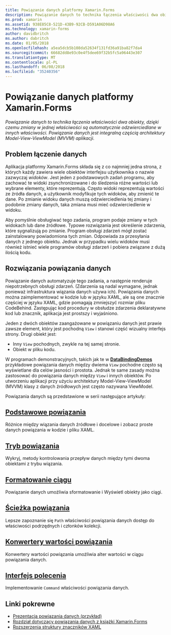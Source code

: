 ```yaml
---
title: Powiązanie danych platformy Xamarin.Forms
description: Powiązanie danych to technika łączenia właściwości dwa obiekty, dzięki czemu zmiany w jednej właściwości są automatycznie odzwierciedlane w innych właściwości. Powiązanie danych jest integralną częścią architektury Model-View-ViewModel (MVVM) aplikacji.
ms.prod: xamarin
ms.assetid: 938E85C8-521D-43B9-92CB-D591A06D98A6
ms.technology: xamarin-forms
author: davidbritch
ms.author: dabritch
ms.date: 01/05/2018
ms.openlocfilehash: a5ea5dcb5b108da52634f131fd36a91ba82f7da4
ms.sourcegitcommit: 66682dd8e93c0e4f5dee69f32b5fc5a96443e307
ms.translationtype: MT
ms.contentlocale: pl-PL
ms.lasthandoff: 06/08/2018
ms.locfileid: "35240356"
---
```

# <a name="xamarinforms-data-binding"></a>Powiązanie danych platformy Xamarin.Forms

_Powiązanie danych to technika łączenia właściwości dwa obiekty, dzięki czemu zmiany w jednej właściwości są automatycznie odzwierciedlane w innych właściwości. Powiązanie danych jest integralną częścią architektury Model-View-ViewModel (MVVM) aplikacji._

## <a name="the-data-linking-problem"></a>Problem łączenie danych

Aplikacja platformy Xamarin.Forms składa się z co najmniej jedna strona, z których każdy zawiera wiele obiektów interfejsu użytkownika o nazwie zazwyczaj *widoków*. Jest jeden z podstawowych zadań programu, aby zachować te widoki zsynchronizowane i do śledzenia różne wartości lub wybrane elementy, które reprezentują. Często widoki reprezentują wartości ze źródła danych, a użytkownik modyfikuje tych widoków, aby zmienić te dane. Po zmianie widoku danych muszą odzwierciedlenia tej zmiany i podobnie zmiany danych, taka zmiana musi mieć odzwierciedlenie w widoku.

Aby pomyślnie obsługiwać tego zadania, program podaje zmiany w tych widokach lub dane źródłowe. Typowe rozwiązania jest określenie zdarzenia, które sygnalizują po zmianie. Program obsługi zdarzeń mógł zostać zainstalowany powiadomiona tych zmian. Odpowiada za przesyłania danych z jednego obiektu. Jednak w przypadku wielu widoków musi również istnieć wiele programów obsługi zdarzeń i pobiera związane z dużą ilością kodu.

## <a name="the-data-binding-solution"></a>Rozwiązania powiązania danych

Powiązanie danych automatyzuje tego zadania, a następnie renderuje niepotrzebnych obsługi zdarzeń. (Zdarzenia są nadal wymagane, jednak ponieważ infrastruktura wiązania danych używa ich). Powiązania danych można zaimplementować w kodzie lub w języku XAML, ale są one znacznie częściej w języku XAML, gdzie pomagają zmniejszyć rozmiar pliku CodeBehind. Zastępując kod procedury w obsłudze zdarzenia deklaratywne kod lub znacznik, aplikacja jest prostszy i wyjaśniono.

Jeden z dwóch obiektów zaangażowane w powiązaniu danych jest prawie zawsze element, który jest pochodną `View` i stanowi część wizualny interfejs strony. Drugi obiekt jest:

- Inny `View` pochodnych, zwykle na tej samej stronie.
- Obiekt w pliku kodu.

W programach demonstracyjnych, takich jak te w [ **DataBindingDemos** ](https://developer.xamarin.com/samples/xamarin-forms/DataBindingDemos/) przykładowe powiązania danych między dwiema `View` pochodne często są wyświetlane dla celów jasności i prostota. Jednak te same zasady można zastosować do powiązania danych między `View` i innych obiektów. Po utworzeniu aplikacji przy użyciu architektury Model-View-ViewModel (MVVM) klasy z danych źródłowych jest często nazywana ViewModel.

Powiązania danych są przedstawione w serii następujące artykuły:

## <a name="basic-bindingsbasic-bindingsmd"></a>[Podstawowe powiązania](basic-bindings.md)

Różnice między wiązania danych źródłowe i docelowe i zobacz proste danych powiązania w kodzie i pliku XAML.

## <a name="binding-modebinding-modemd"></a>[Tryb powiązania](binding-mode.md)

Wykryj, metody kontrolowania przepływ danych między tymi dwoma obiektami z trybu wiązania.

## <a name="string-formattingstring-formattingmd"></a>[Formatowanie ciągu](string-formatting.md)

Powiązanie danych umożliwia sformatowanie i Wyświetl obiekty jako ciągi.

## <a name="binding-pathbinding-pathmd"></a>[Ścieżka powiązania](binding-path.md)

Lepsze zapoznanie się `Path` właściwości powiązania danych dostęp do właściwości podrzędnych i członków kolekcji.

## <a name="binding-value-convertersconvertersmd"></a>[Konwertery wartości powiązania](converters.md)

Konwertery wartości powiązania umożliwia alter wartości w ciągu powiązania danych.

## <a name="the-command-interfacecommandingmd"></a>[Interfejs polecenia](commanding.md)

Implementowanie `Command` właściwości powiązania danych.



## <a name="related-links"></a>Linki pokrewne

- [Prezentacja powiązania danych (przykład)](https://developer.xamarin.com/samples/xamarin-forms/DataBindingDemos/)
- [Rozdział dotyczący powiązania danych z książki Xamarin.Forms](~/xamarin-forms/creating-mobile-apps-xamarin-forms/summaries/chapter16.md)
- [Rozszerzenia struktury znaczników XAML](~/xamarin-forms/xaml/markup-extensions/index.md)
